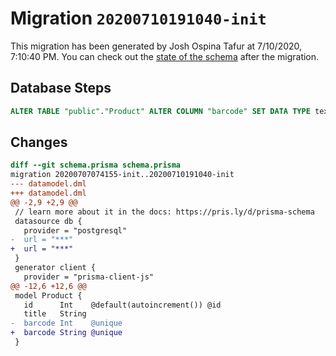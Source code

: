 # Migration `20200710191040-init`

This migration has been generated by Josh Ospina Tafur at 7/10/2020, 7:10:40 PM.
You can check out the [state of the schema](./schema.prisma) after the migration.

## Database Steps

```sql
ALTER TABLE "public"."Product" ALTER COLUMN "barcode" SET DATA TYPE text ;
```

## Changes

```diff
diff --git schema.prisma schema.prisma
migration 20200707074155-init..20200710191040-init
--- datamodel.dml
+++ datamodel.dml
@@ -2,9 +2,9 @@
 // learn more about it in the docs: https://pris.ly/d/prisma-schema
 datasource db {
   provider = "postgresql"
-  url = "***"
+  url = "***"
 }
 generator client {
   provider = "prisma-client-js"
@@ -12,6 +12,6 @@
 model Product {
   id      Int    @default(autoincrement()) @id
   title   String
-  barcode Int    @unique
+  barcode String @unique
 }
```


